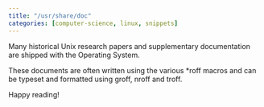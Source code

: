 ```yaml
---
title: "/usr/share/doc"
categories: [computer-science, linux, snippets]
---
```


Many historical Unix research papers and supplementary documentation are shipped with the Operating System.

These documents are often written using the various *roff macros and can be typeset and formatted using groff, nroff and troff.

Happy reading!
